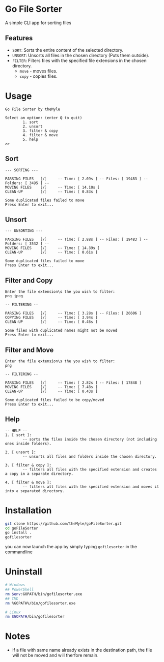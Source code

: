# Go File Sorter

A simple CLI app for sorting files

## Features

- `SORT`: Sorts the entire content of the selected directory.
- `UNSORT`: Unsorts all files in the chosen directory (Puts them outside).
- `FILTER`: Filters files with the specified file extensions in the chosen directory.
  - `move` - moves files.
  - `copy` - copies files.

# Usage

```
Go File Sorter by theMyle

Select an option: (enter Q to quit)
        1. sort
        2. unsort
        3. filter & copy
        4. filter & move
        5. help
>>
```

## Sort

```
--- SORTING ---

PARSING FILES   [/]     -- Time: [ 2.09s ] -- Files: [ 19483 ] -- Folders: [ 3495 ] --
MOVING FILES    [/]     -- Time: [ 14.10s ]
CLEAN-UP        [/]     -- Time: [ 0.83s ]

Some duplicated files failed to move
Press Enter to exit...
```

## Unsort

```
--- UNSORTING ---

PARSING FILES   [/]     -- Time: [ 2.88s ] -- Files: [ 19483 ] -- Folders: [ 3532 ] --
MOVING FILES    [/]     -- Time: [ 14.89s ]
CLEAN-UP        [/]     -- Time: [ 0.61s ]

Some duplicated files failed to move
Press Enter to exit...
```

## Filter and Copy

```
Enter the file extension\s the you wish to filter: 
png jpeg

-- FILTERING --

PARSING FILES   [/]     -- Time: [ 3.28s ] -- Files: [ 26606 ]
COPYING FILES   [/]     -- Time: [ 3.94s ]
CLEAN-UP        [/]     -- Time: [ 0.46s ]

Some files with duplicated names might not be moved
Press Enter to exit...

```

## Filter and Move

```
Enter the file extension\s the you wish to filter: 
png

-- FILTERING --

PARSING FILES   [/]     -- Time: [ 2.82s ] -- Files: [ 17848 ]
MOVING FILES    [/]     -- Time: [ 7.48s ]
CLEAN-UP        [/]     -- Time: [ 0.43s ]

Some duplicated files failed to be copy/moved
Press Enter to exit...
```

## Help

```
-- HELP --
1. [ sort ]:
        -- sorts the files inside the chosen directory (not including ones inside folders).

2. [ unsort ]:
        -- unsorts all files and folders inside the chosen directory.

3. [ filter & copy ]:
        -- filters all files with the specified extension and creates a copy in a separate directory.

4. [ filter & move ]:
        -- filters all files with the specified extension and moves it into a separated directory.
```

# Installation

```bash
git clone https://github.com/theMyle/goFileSorter.git
cd goFileSorter
go install .
gofilesorter
```
you can now launch the app by simply typing `gofilesorter` in the commandline 

# Uninstall

```bash
# Windows
## PowerShell
rm $env:GOPATH/bin/gofilesorter.exe
## CMD
rm %GOPATH%/bin/gofilesorter.exe

# Linux
rm $GOPATH/bin/gofilesorter
```

# Notes

- if a file with same name already exists in the destination path, the file will not be moved and will therfore remain. 
